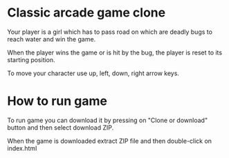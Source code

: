 Classic arcade game clone
===============================

Your player is a girl which has to pass road on which are deadly bugs to reach water and win the game.

When the player wins the game or is hit by the bug, the player is reset to its starting position.

To move your character use up, left, down, right arrow keys.


How to run game
===============================

To run game you can download it by pressing on "Clone or download" button and then select download ZIP.

When the game is downloaded extract ZIP file and then double-click on index.html